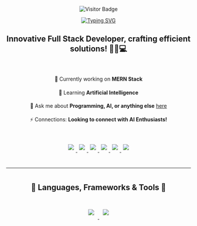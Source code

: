 <div align="center" style="margin-bottom: 20px;">
  
  ![Visitor Badge](https://visitor-badge.laobi.icu/badge?page_id=jwenjian.visitor-badge&left_color=grey&right_color=blue&left_text=My%20Visitors)
  
  <a href="https://git.io/typing-svg">
    <img src="https://readme-typing-svg.demolab.com?font=Fira+Code&size=30&pause=100&center=true&vCenter=true&width=500&lines=Learn%2C+Improve%2C+Repeat.;Fueling+my+code..+;..with+more+coffee.;............................................." alt="Typing SVG" />
  </a>
  
  <br/>
  
  <h2>Innovative Full Stack Developer, crafting efficient solutions! 🧙‍♂️💻</h2>
  
</div>

<br/>

<div align="center" style="line-height: 1.6;">
  <p>🔭 Currently working on <strong>MERN Stack</strong></p>
  <p>🌱 Learning <strong>Artificial Intelligence</strong></p>
  <p>💬 Ask me about <strong>Programming, AI, or anything else</strong> <a href="https://www.linkedin.com/in/wardaowais/">here</a></p>
  <p>⚡ Connections: <strong>Looking to connect with AI Enthusiasts!</strong></p>
</div>

<br/>

<div align="center" style="margin: 20px 0;">
  <a href="mailto:wardaowais123@gmail.com">
    <img src="https://img.shields.io/badge/Gmail-D14836?style=for-the-badge&logo=gmail&logoColor=white" style="margin: 5px;"/>
  </a>
  <a href="https://www.linkedin.com/in/wardaowais/">
    <img src="https://img.shields.io/badge/LinkedIn-0077B5?style=for-the-badge&logo=linkedin&logoColor=white" style="margin: 5px;"/>
  </a>
  <a href="https://www.facebook.com/wardaowais45?mibextid=ZbWKwL">
    <img src="https://img.shields.io/badge/Facebook-1877F2?style=for-the-badge&logo=facebook&logoColor=white" style="margin: 5px;"/>
  </a>
  <a href="https://www.instagram.com/wardaowais45/profilecard/?igshid=MXBvd2cxZGFmOXF2bw==">
    <img src="https://img.shields.io/badge/Instagram-E4405F?style=for-the-badge&logo=instagram&logoColor=white" style="margin: 5px;"/>
  </a>
  <a href="https://www.threads.net/@wardaowais45?invite=4">
    <img src="https://img.shields.io/badge/Threads-000000?style=for-the-badge&logo=threads&logoColor=white" style="margin: 5px;"/>
  </a>
  <a href="https://wa.me/923222635271">
    <img src="https://img.shields.io/badge/WhatsApp-25D366?style=for-the-badge&logo=whatsapp&logoColor=white" style="margin: 5px;"/>
  </a>
</div>

<hr style="margin: 40px 0;"/>

<h2 align="center">🔧 Languages, Frameworks & Tools 🔧</h2>

<div align="center" style="padding: 20px;">
  <a href="https://skillicons.dev">
    <img src="https://skillicons.dev/icons?i=c,cpp,cs,html,css,tailwind,windicss,wordpress,js,react,jquery,java,python&theme=dark" style="margin: 10px;"/>
    <img src="https://skillicons.dev/icons?i=git,github,githubactions,bootstrap,dotnet,firebase,mongodb,mysql,sqlite,eclipse,visualstudio,vscode,stackoverflow,figma&theme=dark" style="margin: 10px;"/>
  </a>
</div>


